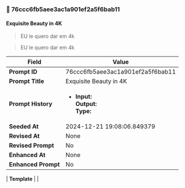 

### 📜 76ccc6fb5aee3ac1a901ef2a5f6bab11

#### Exquisite Beauty in 4K

> EU le quero dar em 4k

> EU le quero dar em 4k

| Field          | Value                                                                                                                                                                      |
|----------------|----------------------------------------------------------------------------------------------------------------------------------------------------------------------------|
| **Prompt ID**  | 76ccc6fb5aee3ac1a901ef2a5f6bab11                                                                                                                                                            |
| **Prompt Title**  | Exquisite Beauty in 4K                                                                                                                                                            |
| **Prompt History** | <ul><li>**Input:**  <br> **Output:**  <br> **Type:** </li></ul> |
| **Seeded At** | 2024-12-21 19:08:06.849379                                                                                                                                                   |
| **Revised At** | None                                                                                                                                                   |
| **Revised Prompt** | No                                                                                                                                                                      |
| **Enhanced At** | None                                                                                                                                                  |
| **Enhanced Prompt** | No                                                                                                                                                                    |

| **Template**   |                                                                                                                                            |



